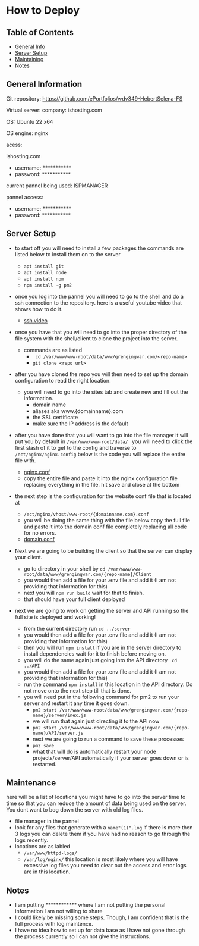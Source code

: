 # How to Deploy

## Table of Contents
* [General Info](#general-information)
* [Server Setup](#server-setup)
* [Maintaining](#maintence)
* [Notes](#notes)



## General Information

Git repository: https://github.com/ePortfolios/wdv349-HebertSelena-FS

Virtual server: 
company: ishosting.com

OS: Ubuntu 22 x64

OS engine: nginx

acess: 

ishosting.com
* username: *********** 
* password: ***********

current pannel being used: ISPMANAGER

pannel access:
* username: ***********
* password: ***********


## Server Setup

* to start off you will need to install a few packages the commands are listed below to install them on to the server
  * ``` apt install git ```
  * ``` apt install node ```
  * ``` apt install npm ```
  * ``` npm install -g pm2 ```

* once you log into the pannel you will need to go to the shell and do a ssh connection to the repository. here is a useful youtube video that shows how to do it.
  * [ssh video](https://youtu.be/X40b9x9BFGo?si=gDmEvmlAD7QIp0U0)

* once you have that you will need to go into the proper directory of the file system with the shell/client to clone the project into the server.
    * commands are as listed 
      * ``` cd /var/www/www-root/data/www/grengingwar.com/<repo-name>```
      * ``` git clone <repo url> ```

* after you have cloned the repo you will then need to set up the domain configuration to read the right location.
    * you will need to go into the sites tab and create new and fill out the information. 
      * domain name
      * aliases aka www.{domainname}.com
      * the SSL certificate
      * make sure the IP address is the default

* after you have done that you will want to go into the file manager it will put you by default in 
```/var/www/www-root/data/ ```
you will need to click the first slash of it to get to the config and traverse to ``` /ect/nginx/nginx.config ``` below is the code you will replace the entire file with.
  * [nginx.conf](./nginx.conf)
  * copy the entire file and paste it into the nginx configuration file replacing everything in the file. hit save and close at the bottom

* the next step is the configuration for the website conf file that is located at 
  * ``` /ect/nginx/vhost/www-root/{domainname.com}.conf ```
  * you will be doing the same thing with the file below copy the full file and paste it into the domain conf file completely replacing all code for no errors.
  * [domain.conf](./domain.conf)

* Next we are going to be building the client so that the server can display your client.
  * go to directory in your shell by ``` cd /var/www/www-root/data/www/grengingwar.com/{repo-name}/Client ```
  * you would then add a file for your .env file and add it (I am not providing that information for this)
  * next you will ``` npm run build ``` wait for that to finish.
  * that should have your full client deployed 

* next we are going to work on getting the server and API running so the full site is deployed and working!
  * from the current directory run ``` cd ../server ``` 
  * you would then add a file for your .env file and add it (I am not providing that information for this)
  * then you will run ``` npm install ``` if you are in the server directory to install dependencies wait for it to finish before moving on.
  * you will do the same again just going into the API directory ``` cd ../API```
  * you would then add a file for your .env file and add it (I am not providing that information for this)
  * run the command ``` npm install ``` in this location in the API directory. Do not move onto the next step till that is done.
  * you will need put in the following command for pm2 to run your server and restart it any time it goes down.
    * ``` pm2 start /var/www/www-root/data/www/grengingwar.com/{repo-name}/server/inex.js ```
    * we will run that again just directing it to the API now 
    * ``` pm2 start /var/www/www-root/data/www/grengingwar.com/{repo-name}/API/server.js ```
    * next we are going to run a command to save these processes 
    * ``` pm2 save ```
    * what that will do is automatically restart your node projects/server/API automatically if your server goes down or is restarted.

## Maintenance

here will be a list of locations you might have to go into the server time to time so that you can reduce the amount of data being used on the server. You dont want to bog down the server with old log files. 

* file manager in the pannel 
* look for any files that generate with a ``` name"(1)".log ``` if there is more then 3 logs you can delete them if you have had no reason to go through the logs recently.
* locations are as labled 
  * ``` /var/www/httpd-logs/ ``` 
  * ``` /var/log/nginx/ ``` this location is most likely where you will have excessive log files you need to clear out the access and error logs are in this location. 

## Notes

* I am putting ************ where I am not putting the personal information I am not willing to share
* I could likely be missing some steps. Though, I am confident that is the full process with log maintence.
* I have no idea how to set up for data base as I have not gone through the process currently so I can not give the instructions.